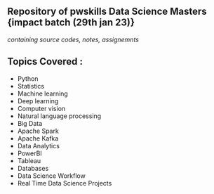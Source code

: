 ## Repository of pwskills Data Science Masters {impact batch (29th jan 23)}
_containing source codes, notes, assignemnts_
## Topics Covered :
- Python
- Statistics
- Machine learning
- Deep learning
- Computer vision
- Natural language processing
- Big Data
- Apache Spark
- Apache Kafka
- Data Analytics
- PowerBI
- Tableau
- Databases
- Data Science Workflow
- Real Time Data Science Projects
